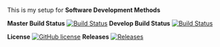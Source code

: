 This is my setup for **Software Development Methods**

**Master Build Status** [![Build Status](https://travis-ci.com/Leesh2903/sem.svg?branch=master)](https://travis-ci.com/Leesh2903/sem)
**Develop Build Status** [![Build Status](https://travis-ci.com/Leesh2903/sem.svg?branch=master)](https://travis-ci.com/Leesh2903/sem)

**License** [![GitHub license](https://img.shields.io/github/license/Leesh2903/sem)](https://github.com/Leesh2903/sem/blob/master/LICENSE)
**Releases** [![Releases](https://img.shields.io/github/release/Leesh2903/sem/all.svg?style=flat-square)](https://github.com/Leesh2903/sem/releases)
